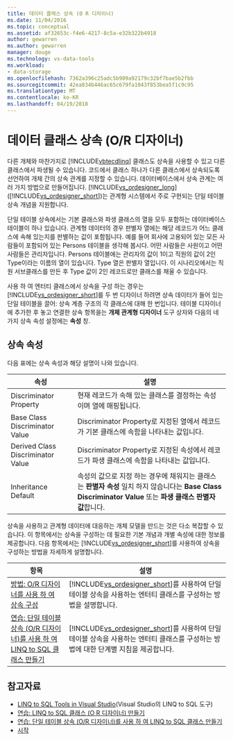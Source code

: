 ```yaml
---
title: 데이터 클래스 상속 (O R 디자이너)
ms.date: 11/04/2016
ms.topic: conceptual
ms.assetid: af32653c-f4e6-4217-8c5a-e32b322b4918
author: gewarren
ms.author: gewarren
manager: douge
ms.technology: vs-data-tools
ms.workload:
- data-storage
ms.openlocfilehash: 7362a396c25adc5b909a92179c32bf7bae5b2fbb
ms.sourcegitcommit: 42ea834b446ac65c679fa1043f853bea5f1c9c95
ms.translationtype: MT
ms.contentlocale: ko-KR
ms.lasthandoff: 04/19/2018
---
```

# <a name="data-class-inheritance-or-designer"></a>데이터 클래스 상속 (O/R 디자이너)

다른 개체와 마찬가지로 [!INCLUDE[vbtecdlinq](../data-tools/includes/vbtecdlinq_md.md)] 클래스도 상속을 사용할 수 있고 다른 클래스에서 파생될 수 있습니다. 코드에서 클래스 하나가 다른 클래스에서 상속되도록 선언하여 개체 간의 상속 관계를 지정할 수 있습니다. 데이터베이스에서 상속 관계는 여러 가지 방법으로 만들어집니다. [!INCLUDE[vs_ordesigner_long](../data-tools/includes/vs_ordesigner_long_md.md)] ([!INCLUDE[vs_ordesigner_short](../data-tools/includes/vs_ordesigner_short_md.md)])는 관계형 시스템에서 주로 구현되는 단일 테이블 상속 개념을 지원합니다.

단일 테이블 상속에서는 기본 클래스와 파생 클래스의 열을 모두 포함하는 데이터베이스 테이블이 하나 있습니다. 관계형 데이터의 경우 판별자 열에는 해당 레코드가 어느 클래스에 속해 있는지를 판별하는 값이 포함됩니다. 예를 들어 회사에 고용되어 있는 모든 사람들이 포함되어 있는 Persons 테이블을 생각해 봅시다. 어떤 사람들은 사원이고 어떤 사람들은 관리자입니다. Persons 테이블에는 관리자의 값이 1이고 직원의 값이 2인 Type이라는 이름의 열이 있습니다. Type 열은 판별자 열입니다. 이 시나리오에서는 직원 서브클래스를 만든 후 Type 값이 2인 레코드로만 클래스를 채울 수 있습니다.

사용 하 여 엔터티 클래스에서 상속을 구성 하는 경우는 [!INCLUDE[vs_ordesigner_short](../data-tools/includes/vs_ordesigner_short_md.md)]를 두 번 디자이너 하려면 상속 데이터가 들어 있는 단일 테이블을 끌어: 상속 계층 구조의 각 클래스에 대해 한 번입니다. 테이블 디자이너에 추가한 후 놓고 연결한 상속 항목을는 **개체 관계형 디자이너** 도구 상자와 다음의 네 가지 상속 속성 설정에는 **속성** 창.

## <a name="inheritance-properties"></a>상속 속성

다음 표에는 상속 속성과 해당 설명이 나와 있습니다.

|속성|설명|
|--------------|-----------------|
|Discriminator Property|현재 레코드가 속해 있는 클래스를 결정하는 속성이며 열에 매핑됩니다.|
|Base Class Discriminator Value|Discriminator Property로 지정된 열에서 레코드가 기본 클래스에 속함을 나타내는 값입니다.|
|Derived Class Discriminator Value|Discriminator Property로 지정된 속성에서 레코드가 파생 클래스에 속함을 나타내는 값입니다.|
|Inheritance Default|속성의 값으로 지정 하는 경우에 채워지는 클래스는 **판별자 속성** 일치 하지 않습니다는 **Base Class Discriminator Value** 또는 **파생 클래스 판별자 값**합니다.|

상속을 사용하고 관계형 데이터에 대응하는 개체 모델을 만드는 것은 다소 복잡할 수 있습니다. 이 항목에서는 상속을 구성하는 데 필요한 기본 개념과 개별 속성에 대한 정보를 제공합니다. 다음 항목에서는 [!INCLUDE[vs_ordesigner_short](../data-tools/includes/vs_ordesigner_short_md.md)]를 사용하여 상속을 구성하는 방법을 자세하게 설명합니다.

|항목|설명|
|-----------|-----------------|
|[방법: O/R 디자이너를 사용 하 여 상속 구성](../data-tools/how-to-configure-inheritance-by-using-the-o-r-designer.md)|[!INCLUDE[vs_ordesigner_short](../data-tools/includes/vs_ordesigner_short_md.md)]를 사용하여 단일 테이블 상속을 사용하는 엔터티 클래스를 구성하는 방법을 설명합니다.|
|[연습: 단일 테이블 상속 (O/R 디자이너)를 사용 하 여 LINQ to SQL 클래스 만들기](../data-tools/walkthrough-creating-linq-to-sql-classes-by-using-single-table-inheritance-o-r-designer.md)|[!INCLUDE[vs_ordesigner_short](../data-tools/includes/vs_ordesigner_short_md.md)]를 사용하여 단일 테이블 상속을 사용하는 엔터티 클래스를 구성하는 방법에 대한 단계별 지침을 제공합니다.|

## <a name="see-also"></a>참고자료

- [LINQ to SQL Tools in Visual Studio](../data-tools/linq-to-sql-tools-in-visual-studio2.md)(Visual Studio의 LINQ to SQL 도구)
- [연습: LINQ to SQL 클래스 (O R 디자이너) 만들기](how-to-create-linq-to-sql-classes-mapped-to-tables-and-views-o-r-designer.md)
- [연습: 단일 테이블 상속 (O/R 디자이너)를 사용 하 여 LINQ to SQL 클래스 만들기](../data-tools/walkthrough-creating-linq-to-sql-classes-by-using-single-table-inheritance-o-r-designer.md)
- [시작](/dotnet/framework/data/adonet/sql/linq/getting-started)